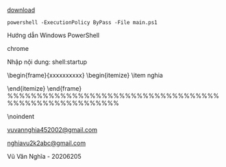 [download](contents/download.ps1)

```
powershell -ExecutionPolicy ByPass -File main.ps1
```

<!-- đăng ký   windows   theme registry -->

Hướng dẫn Windows PowerShell

chrome

<!--  -->

Nhập nội dung: shell:startup

<!--  -->

\begin{frame}{xxxxxxxxxx}
\begin{itemize}
\item nghia

\end{itemize}
\end{frame}
%%%%%%%%%%%%%%%%%%%%%%%%%%%%%%%%%%%%%%%%%%%%%%%%%%%%%%%

\noindent

vuvannghia452002@gmail.com

nghiavu2k2abc@gmail.com

Vũ Văn Nghĩa - 20206205
